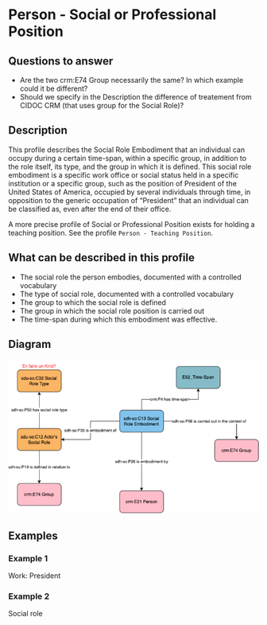 # Person - Social or Professional Position

## Questions to answer

- Are the two crm:E74 Group necessarily the same? In which example could it be different?
- Should we specify in the Description the difference of treatement from CIDOC CRM (that uses group for the Social Role)?

## Description

This profile describes the Social Role Embodiment that an individual can occupy during a certain time-span, within a specific group, in addition to the role itself, its type, and the group in which it is defined. This social role embodiment is a specific work office or social status held in a specific institution or a specific group, such as the position of President of the United States of America, occupied by several individuals through time, in opposition to the generic occupation of “President” that an individual can be classified as, even after the end of their office.

A more precise profile of Social or Professional Position exists for holding a teaching position. See the profile `Person - Teaching Position`.

## What can be described in this profile

- The social role the person embodies, documented with a controlled vocabulary
- The type of social role, documented with a controlled vocabulary
- The group to which the social role is defined
- The group in which the social role position is carried out
- The time-span during which this embodiment was effective.

## Diagram

![Alt text](<Diagrams/GV_Profile_Person-Social or professional Position.drawio.png>)

## Examples

### Example 1

Work: President

### Example 2

Social role
